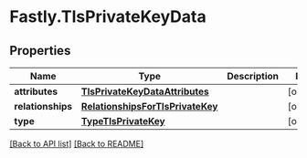 # Fastly.TlsPrivateKeyData

## Properties

Name | Type | Description | Notes
------------ | ------------- | ------------- | -------------
**attributes** | [**TlsPrivateKeyDataAttributes**](TlsPrivateKeyDataAttributes.md) |  | [optional] 
**relationships** | [**RelationshipsForTlsPrivateKey**](RelationshipsForTlsPrivateKey.md) |  | [optional] 
**type** | [**TypeTlsPrivateKey**](TypeTlsPrivateKey.md) |  | [optional] 



[[Back to API list]](../../README.md#endpoints) [[Back to README]](../../README.md)

